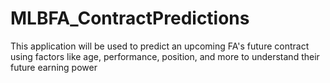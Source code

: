 # MLBFA_ContractPredictions
This application will be used to predict an upcoming FA's future contract using factors like age, performance, position, and more to understand their future earning power
